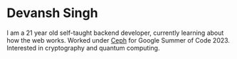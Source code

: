 # Devansh Singh

I am a 21 year old self-taught backend developer, currently learning about how the web works. Worked under [Ceph](https://github.com/ceph) for Google Summer of Code 2023. Interested in cryptography and quantum computing.
